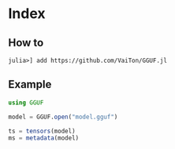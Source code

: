 # Index

## How to

```
julia>] add https://github.com/VaiTon/GGUF.jl
```


## Example 

```julia
using GGUF

model = GGUF.open("model.gguf")

ts = tensors(model)
ms = metadata(model)

```
